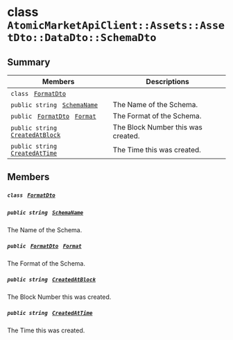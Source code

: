 # class `AtomicMarketApiClient::Assets::AssetDto::DataDto::SchemaDto` 

## Summary

 Members                                | Descriptions                                
----------------------------------------|---------------------------------------------
`class ` [`FormatDto`](AtomicMarketApiClient--Assets--AssetDto--DataDto--SchemaDto--FormatDto.md)        | 
`public string ` [`SchemaName`](#class_atomic_market_api_client_1_1_assets_1_1_asset_dto_1_1_data_dto_1_1_schema_dto_1a50d439f0d7b1835a13ec1f4da383f957) | The Name of the Schema.
`public ` [`FormatDto`](AtomicMarketApiClient--Assets--AssetDto--DataDto--SchemaDto--FormatDto.md)` ` [`Format`](#class_atomic_market_api_client_1_1_assets_1_1_asset_dto_1_1_data_dto_1_1_schema_dto_1ab4fe4d63207a5184d9e0c8a5aa54891c) | The Format of the Schema.
`public string ` [`CreatedAtBlock`](#class_atomic_market_api_client_1_1_assets_1_1_asset_dto_1_1_data_dto_1_1_schema_dto_1a022adc431e5845376e250208a999e12d) | The Block Number this was created.
`public string ` [`CreatedAtTime`](#class_atomic_market_api_client_1_1_assets_1_1_asset_dto_1_1_data_dto_1_1_schema_dto_1a4cb9b4aaa1372df6dc2bb7d8f4916403) | The Time this was created.

## Members

##### `class ` [`FormatDto`](AtomicMarketApiClient--Assets--AssetDto--DataDto--SchemaDto--FormatDto.md) 

##### `public string ` [`SchemaName`](#class_atomic_market_api_client_1_1_assets_1_1_asset_dto_1_1_data_dto_1_1_schema_dto_1a50d439f0d7b1835a13ec1f4da383f957) 

The Name of the Schema.

##### `public ` [`FormatDto`](AtomicMarketApiClient--Assets--AssetDto--DataDto--SchemaDto--FormatDto.md)` ` [`Format`](#class_atomic_market_api_client_1_1_assets_1_1_asset_dto_1_1_data_dto_1_1_schema_dto_1ab4fe4d63207a5184d9e0c8a5aa54891c) 

The Format of the Schema.

##### `public string ` [`CreatedAtBlock`](#class_atomic_market_api_client_1_1_assets_1_1_asset_dto_1_1_data_dto_1_1_schema_dto_1a022adc431e5845376e250208a999e12d) 

The Block Number this was created.

##### `public string ` [`CreatedAtTime`](#class_atomic_market_api_client_1_1_assets_1_1_asset_dto_1_1_data_dto_1_1_schema_dto_1a4cb9b4aaa1372df6dc2bb7d8f4916403) 

The Time this was created.

